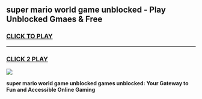 
## super mario world game unblocked - Play Unblocked Gmaes & Free
<h3>
<a href="https://news.freeplayer.one?title=super_mario_world_game_unblocked&ref=16F">CLICK TO PLAY</a></h3>
<hr>

<h3>
<a href="https://news.freeplayer.one?title=super_mario_world_game_unblocked&ref=16F">CLICK 2 PLAY</a>
  
</h3>

<a href="https://news.freeplayer.one?title=super_mario_world_game_unblocked&ref=16F/"><img src="https://clearcache.store/games.png"></a>


**super mario world game unblocked games unblocked: Your Gateway to Fun and Accessible Online Gaming**
